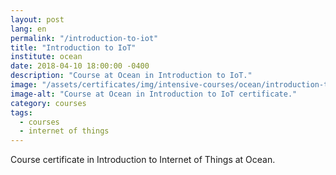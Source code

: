 ```yaml
---
layout: post
lang: en
permalink: "/introduction-to-iot"
title: "Introduction to IoT"
institute: ocean
date: 2018-04-10 18:00:00 -0400
description: "Course at Ocean in Introduction to IoT."
image: "/assets/certificates/img/intensive-courses/ocean/introduction-to-iot.jpg"
image-alt: "Course at Ocean in Introduction to IoT certificate."
category: courses
tags:
  - courses
  - internet of things
---
```


Course certificate in Introduction to Internet of Things at Ocean.
